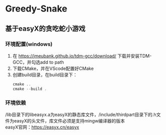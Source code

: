# Greedy-Snake

## 基于easyX的贪吃蛇小游戏

### 环境配置(windows)

1. 在 https://jmeubank.github.io/tdm-gcc/download/ 下载并安装TDM-GCC，并勾选add to path  
2. 下载CMake，并在VScode配置好CMake  
3. 创建build目录，在build目录下：  
   ```powershell
   cmake ..
   cmake --build .
   ```

### 环境依赖

/lib目录下的libeasyx.a为easyX的静态库文件，/include/thirdpart目录下的.h文件为easyX的头文件，库文件必须是支持mingw编译器的版本  
easyX官网：https://easyx.cn/easyx
